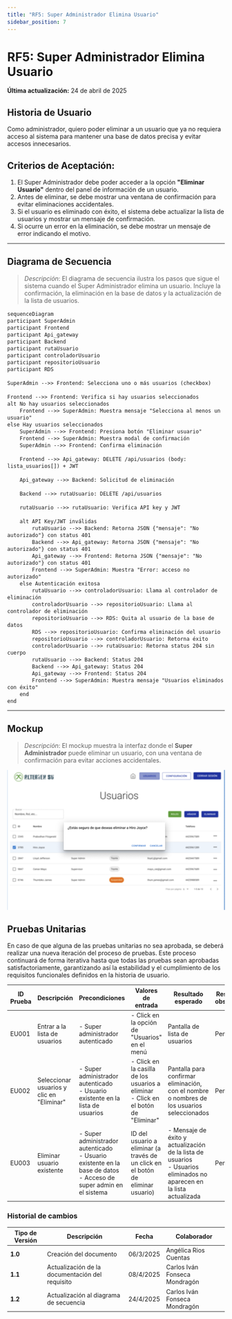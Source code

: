 ```yaml
---
title: "RF5: Super Administrador Elimina Usuario"
sidebar_position: 7
---
```


# RF5: Super Administrador Elimina Usuario

**Última actualización:** 24 de abril de 2025

## Historia de Usuario

Como administrador, quiero poder eliminar a un usuario que ya no requiera acceso al sistema para mantener una base de datos precisa y evitar accesos innecesarios.

## **Criterios de Aceptación:**

1. El Super Administrador debe poder acceder a la opción **"Eliminar Usuario"** dentro del panel de información de un usuario.
2. Antes de eliminar, se debe mostrar una ventana de confirmación para evitar eliminaciones accidentales.
3. Si el usuario es eliminado con éxito, el sistema debe actualizar la lista de usuarios y mostrar un mensaje de confirmación.
4. Si ocurre un error en la eliminación, se debe mostrar un mensaje de error indicando el motivo.

---

## **Diagrama de Secuencia**

> _Descripción_: El diagrama de secuencia ilustra los pasos que sigue el sistema cuando el Super Administrador elimina un usuario. Incluye la confirmación, la eliminación en la base de datos y la actualización de la lista de usuarios.

```mermaid
sequenceDiagram
participant SuperAdmin
participant Frontend
participant Api_gateway
participant Backend
participant rutaUsuario
participant controladorUsuario
participant repositorioUsuario
participant RDS

SuperAdmin -->> Frontend: Selecciona uno o más usuarios (checkbox)

Frontend -->> Frontend: Verifica si hay usuarios seleccionados
alt No hay usuarios seleccionados
    Frontend -->> SuperAdmin: Muestra mensaje "Selecciona al menos un usuario"
else Hay usuarios seleccionados
    SuperAdmin -->> Frontend: Presiona botón "Eliminar usuario"
    Frontend -->> SuperAdmin: Muestra modal de confirmación
    SuperAdmin -->> Frontend: Confirma eliminación

    Frontend -->> Api_gateway: DELETE /api/usuarios (body: lista_usuarios[]) + JWT

    Api_gateway -->> Backend: Solicitud de eliminación

    Backend -->> rutaUsuario: DELETE /api/usuarios

    rutaUsuario -->> rutaUsuario: Verifica API key y JWT

    alt API Key/JWT inválidas
        rutaUsuario -->> Backend: Retorna JSON {"mensaje": "No autorizado"} con status 401
        Backend -->> Api_gateway: Retorna JSON {"mensaje": "No autorizado"} con status 401
        Api_gateway -->> Frontend: Retorna JSON {"mensaje": "No autorizado"} con status 401
        Frontend -->> SuperAdmin: Muestra "Error: acceso no autorizado"
    else Autenticación exitosa
        rutaUsuario -->> controladorUsuario: Llama al controlador de eliminación
        controladorUsuario -->> repositorioUsuario: Llama al controlador de eliminación
        repositorioUsuario -->> RDS: Quita al usuario de la base de datos
        RDS -->> repositorioUsuario: Confirma eliminación del usuario
        repositorioUsuario -->> controladorUsuario: Retorna éxito
        controladorUsuario -->> rutaUsuario: Retorna status 204 sin cuerpo
        rutaUsuario -->> Backend: Status 204
        Backend -->> Api_gateway: Status 204
        Api_gateway -->> Frontend: Status 204
        Frontend -->> SuperAdmin: Muestra mensaje "Usuarios eliminados con éxito"
    end
end
```

---

## **Mockup**

> _Descripción_: El mockup muestra la interfaz donde el **Super Administrador** puede eliminar un usuario, con una ventana de confirmación para evitar acciones accidentales.

![Interfaz para eliminar a un usuario](<imagenes/US05 Eliminar usuarios.png>)

## **Pruebas Unitarias**

En caso de que alguna de las pruebas unitarias no sea aprobada, se deberá realizar una nueva iteración del proceso de pruebas.
Este proceso continuará de forma iterativa hasta que todas las pruebas sean aprobadas satisfactoriamente, garantizando así la estabilidad y el cumplimiento de los requisitos funcionales definidos en la historia de usuario.

| ID Prueba | Descripción                               | Precondiciones                                                                                                                | Valores de entrada                                                                        | Resultado esperado                                                                                                          | Resultado observado | Aprobado (sí/no) |
| --------- | ----------------------------------------- | ----------------------------------------------------------------------------------------------------------------------------- | ----------------------------------------------------------------------------------------- | --------------------------------------------------------------------------------------------------------------------------- | ------------------- | ---------------- |
| EU001     | Entrar a la lista de usuarios             | - Super administrador autenticado                                                                                             | - Click en la opción de "Usuarios" en el menú                                             | Pantalla de lista de usuarios                                                                                               | Pendiente           | Pendiente        |
| EU002     | Seleccionar usuarios y clic en "Eliminar" | - Super administrador autenticado <br /> - Usuario existente en la lista de usuarios                                          | - Click en la casilla de los usuarios a eliminar <br /> - Click en el botón de "Eliminar" | Pantalla para confirmar eliminación, con el nombre o nombres de los usuarios seleccionados                                  | Pendiente           | Pendiente        |
| EU003     | Eliminar usuario existente                | - Super administrador autenticado <br /> - Usuario existente en la base de datos <br /> - Acceso de super admin en el sistema | ID del usuario a eliminar (a través de un click en el botón de eliminar usuario)          | - Mensaje de éxito y actualización de la lista de usuarios <br /> - Usuarios eliminados no aparecen en la lista actualizada | Pendiente           | Pendiente        |

### Historial de cambios

| **Tipo de Versión** | **Descripción**                                 | **Fecha** | **Colaborador**               |
| ------------------- | ----------------------------------------------- | --------- | ----------------------------- |
| **1.0**             | Creación del documento                          | 06/3/2025 | Angélica Rios Cuentas         |
| **1.1**             | Actualización de la documentación del requisito | 08/4/2025 | Carlos Iván Fonseca Mondragón |
| **1.2**             | Actualización al diagrama de secuencia          | 24/4/2025 | Carlos Iván Fonseca Mondragón |
